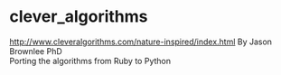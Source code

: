 # clever_algorithms
http://www.cleveralgorithms.com/nature-inspired/index.html By Jason Brownlee PhD  
Porting the algorithms from Ruby to Python
